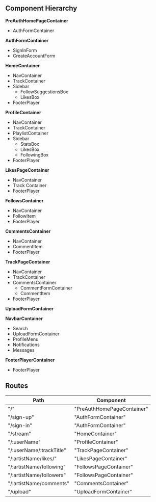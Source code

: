 ## Component Hierarchy

**PreAuthHomePageContainer**
  - AuthFormContainer

**AuthFormContainer**
 - SignInForm
 - CreateAccountForm

**HomeContainer**
 - NavContainer
 - TrackContainer
 - Sidebar
   - FollowSuggestionsBox
   - LikesBox
 - FooterPlayer

**ProfileContainer**
 - NavContainer
 - TrackContainer
 - PlaylistContainer
 - Sidebar
   - StatsBox
   - LikesBox
   - FollowingBox
 - FooterPlayer

**LikesPageContainer**
  - NavContainer
  - Track Container
  - FooterPlayer

**FollowsContainer**
  - NavContainer
  - FollowItem
  - FooterPlayer

**CommentsContainer**
 - NavContainer
 - CommentItem
 - FooterPlayer

**TrackPageContainer**
 - NavContainer
 - TrackContainer
 - CommentsContainer
   - CommentFormContainer
   - CommentItem
 - FooterPlayer

 **UploadFormContainer**


**NavbarContainer**
 - Search
 - UploadFormContainer
 - ProfileMenu
 - Notifications
 - Messages

**FooterPlayerContainer**
 - FooterPlayer

## Routes

|Path   | Component   |
|-------|-------------|
| "/"   | "PreAuthHomePageContainer"
| "/sign-up" | "AuthFormContainer" |
| "/sign-in" | "AuthFormContainer" |
| "/stream"  | "HomeContainer"
| "/:userName" | "ProfileContainer" |
| "/:userName/:trackTitle" | "TrackPageContainer" |
| "/:artistName/likes/" | "LikesPageContainer" |
| "/:artistName/following" | "FollowsPageContainer" |
| "/:artistName/followers" | "FollowsPageContainer" |
| "/:artistName/comments" | "CommentsContainer" |
| "/upload" | "UploadFormContainer" |
